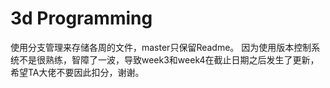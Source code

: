 # 3d Programming
使用分支管理来存储各周的文件，master只保留Readme。
因为使用版本控制系统不是很熟练，智障了一波，导致week3和week4在截止日期之后发生了更新，希望TA大佬不要因此扣分，谢谢。